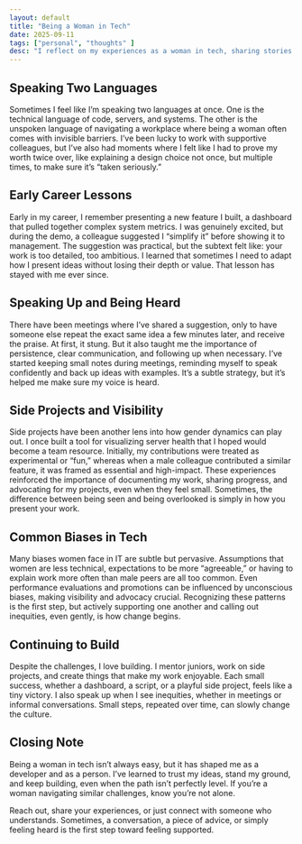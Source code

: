 ```yaml
---
layout: default
title: "Being a Woman in Tech"
date: 2025-09-11
tags: ["personal", "thoughts" ]
desc: "I reflect on my experiences as a woman in tech, sharing stories of challenges, lessons learned, and how I navigate the workplace."
---
```


## Speaking Two Languages

Sometimes I feel like I’m speaking two languages at once. One is the technical
language of code, servers, and systems. The other is the unspoken language of
navigating a workplace where being a woman often comes with invisible barriers.
I’ve been lucky to work with supportive colleagues, but I’ve also had moments
where I felt like I had to prove my worth twice over, like explaining a design
choice not once, but multiple times, to make sure it’s “taken seriously.”

## Early Career Lessons

Early in my career, I remember presenting a new feature I built, a dashboard that
pulled together complex system metrics. I was genuinely excited, but during the
demo, a colleague suggested I “simplify it” before showing it to management.
The suggestion was practical, but the subtext felt like: your work is too detailed,
too ambitious. I learned that sometimes I need to adapt how I present ideas
without losing their depth or value. That lesson has stayed with me ever since.

## Speaking Up and Being Heard

There have been meetings where I’ve shared a suggestion, only to have someone
else repeat the exact same idea a few minutes later, and receive the praise.
At first, it stung. But it also taught me the importance of persistence, clear
communication, and following up when necessary. I’ve started keeping small notes
during meetings, reminding myself to speak confidently and back up ideas with
examples. It’s a subtle strategy, but it’s helped me make sure my voice is heard.

## Side Projects and Visibility

Side projects have been another lens into how gender dynamics can play out. I once
built a tool for visualizing server health that I hoped would become a team resource.
Initially, my contributions were treated as experimental or “fun,” whereas when
a male colleague contributed a similar feature, it was framed as essential and
high-impact. These experiences reinforced the importance of documenting my work,
sharing progress, and advocating for my projects, even when they feel small. Sometimes,
the difference between being seen and being overlooked is simply in how you present
your work.

## Common Biases in Tech

Many biases women face in IT are subtle but pervasive. Assumptions that women are
less technical, expectations to be more “agreeable,” or having to explain work
more often than male peers are all too common. Even performance evaluations and
promotions can be influenced by unconscious biases, making visibility and advocacy
crucial. Recognizing these patterns is the first step, but actively supporting
one another and calling out inequities, even gently, is how change begins.

## Continuing to Build

Despite the challenges, I love building. I mentor juniors, work on side projects,
and create things that make my work enjoyable. Each small success, whether a
dashboard, a script, or a playful side project, feels like a tiny victory.
I also speak up when I see inequities, whether in meetings or informal
conversations. Small steps, repeated over time, can slowly change the culture.

## Closing Note

Being a woman in tech isn’t always easy, but it has shaped me as a developer
and as a person. I’ve learned to trust my ideas, stand my ground, and keep
building, even when the path isn’t perfectly level. If you’re a woman navigating
similar challenges, know you’re not alone.

Reach out, share your experiences, or just connect with someone who understands.
Sometimes, a conversation, a piece of advice, or simply feeling heard is the
first step toward feeling supported.
